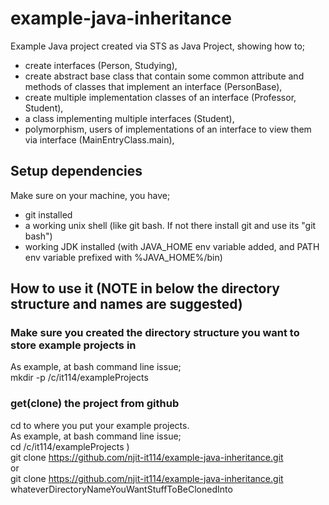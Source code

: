 # example-java-inheritance
Example Java project created via STS as Java Project, showing how to;
- create interfaces (Person, Studying), 
- create abstract base class that contain some common attribute and methods of classes that implement an interface (PersonBase),
- create multiple implementation classes of an interface (Professor, Student), 
- a class implementing multiple interfaces (Student), 
- polymorphism, users of implementations of an interface to view them via interface (MainEntryClass.main),

## Setup dependencies
Make sure on your machine, you have;
- git installed
- a working unix shell (like git bash. If not there install git and use its "git bash")
- working JDK installed (with JAVA_HOME env variable added, and PATH env variable prefixed with %JAVA_HOME%/bin)

## How to use it  (NOTE in below the directory structure and names are suggested)
### Make sure you created the directory structure you want to store example projects in
As example, at bash command line issue;<br>
mkdir -p /c/it114/exampleProjects

### get(clone) the project from github
cd to where you put your example projects.<br>
As example, at bash command line issue;<br>
cd /c/it114/exampleProjects ) <br>
git clone https://github.com/njit-it114/example-java-inheritance.git <br>
or<br>
git clone https://github.com/njit-it114/example-java-inheritance.git  whateverDirectoryNameYouWantStuffToBeClonedInto